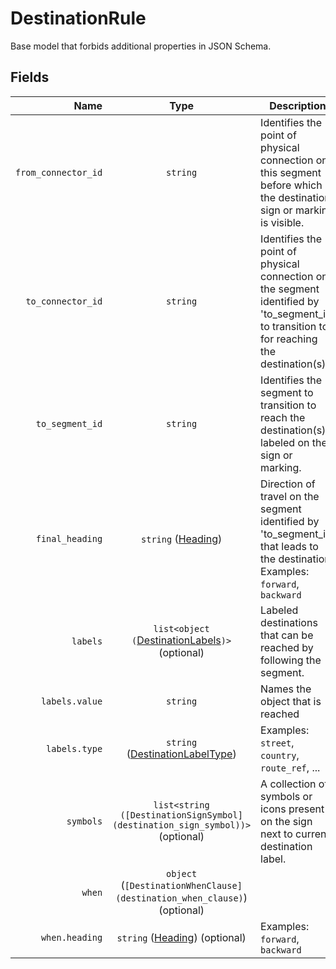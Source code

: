 # DestinationRule

Base model that forbids additional properties in JSON Schema.

## Fields

| Name | Type | Description |
|-----:|:----:|-------------|
| `from_connector_id` | `string` | Identifies the point of physical connection on this segment before which the destination sign or marking is visible. |
| `to_connector_id` | `string` | Identifies the point of physical connection on the segment identified by 'to_segment_id' to transition to for reaching the destination(s). |
| `to_segment_id` | `string` | Identifies the segment to transition to reach the destination(s) labeled on the sign or marking. |
| `final_heading` | `string` ([Heading](heading)) | Direction of travel on the segment identified by 'to_segment_id' that leads to the destination. Examples: `forward`, `backward` |
| `labels` | `list<object (`[DestinationLabels](destination_labels)`)>` (optional) | Labeled destinations that can be reached by following the segment. |
| `labels.value` | `string` | Names the object that is reached |
| `labels.type` | `string` ([DestinationLabelType](destination_label_type)) | Examples: `street`, `country`, `route_ref`, ... |
| `symbols` | `list<string ([DestinationSignSymbol](destination_sign_symbol))>` (optional) | A collection of symbols or icons present on the sign next to current destination label. |
| `when` | `object` (`[DestinationWhenClause](destination_when_clause)`) (optional) |  |
| `when.heading` | `string` ([Heading](heading)) (optional) | Examples: `forward`, `backward` |
